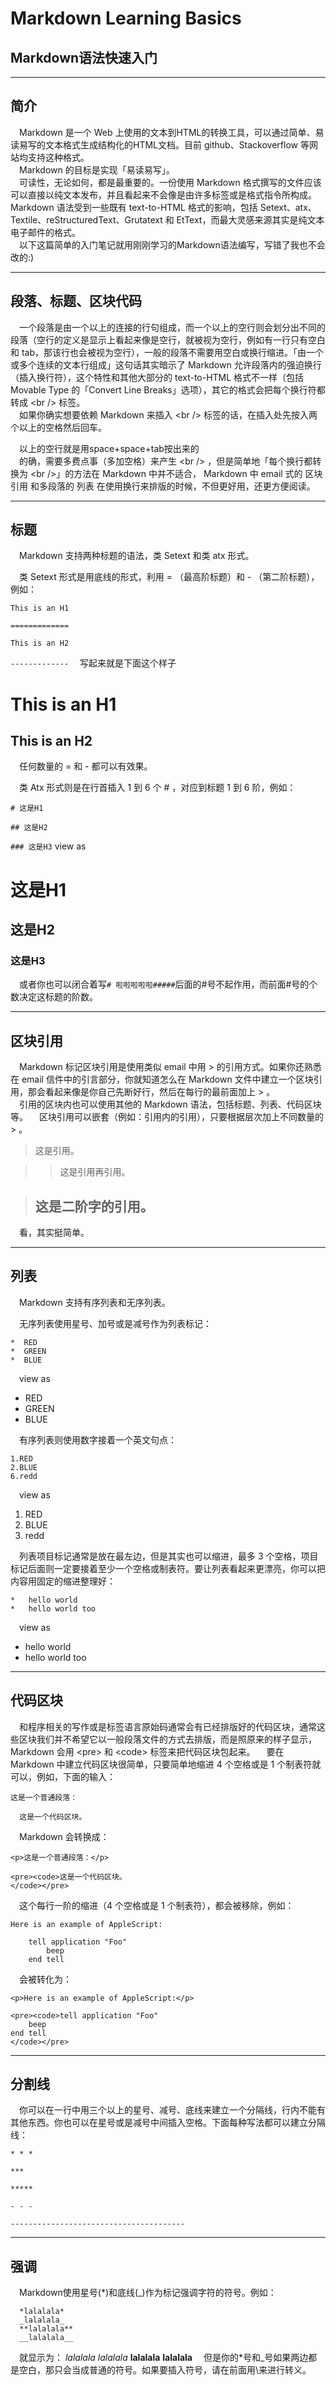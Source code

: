 Markdown Learning Basics
========================
Markdown语法快速入门
------------------------
* * *
## 简介


&emsp;Markdown 是一个 Web 上使用的文本到HTML的转换工具，可以通过简单、易读易写的文本格式生成结构化的HTML文档。目前 github、Stackoverflow 等网站均支持这种格式。  
&emsp;Markdown 的目标是实现「易读易写」。  
&emsp;可读性，无论如何，都是最重要的。一份使用 Markdown 格式撰写的文件应该可以直接以纯文本发布，并且看起来不会像是由许多标签或是格式指令所构成。Markdown 语法受到一些既有 text-to-HTML 格式的影响，包括 Setext、atx、Textile、reStructuredText、Grutatext 和 EtText，而最大灵感来源其实是纯文本电子邮件的格式。  
&emsp;以下这篇简单的入门笔记就用刚刚学习的Markdown语法编写，写错了我也不会改的:)  
* * *
## 段落、标题、区块代码

&emsp;一个段落是由一个以上的连接的行句组成，而一个以上的空行则会划分出不同的段落（空行的定义是显示上看起来像是空行，就被视为空行，例如有一行只有空白和 tab，那该行也会被视为空行），一般的段落不需要用空白或换行缩进。「由一个或多个连续的文本行组成」这句话其实暗示了 Markdown 允许段落内的强迫换行（插入换行符），这个特性和其他大部分的 text-to-HTML 格式不一样（包括 Movable Type 的「Convert Line Breaks」选项），其它的格式会把每个换行符都转成 <br \/> 标签。  
&emsp;如果你确实想要依赖 Markdown 来插入 <br \/> 标签的话，在插入处先按入两个以上的空格然后回车。     

&emsp;以上的空行就是用space+space+tab按出来的  
&emsp;的确，需要多费点事（多加空格）来产生 <br \/> ，但是简单地「每个换行都转换为 <br \/>」的方法在 Markdown 中并不适合， Markdown 中 email 式的 区块引用 和多段落的 列表 在使用换行来排版的时候，不但更好用，还更方便阅读。
* * *
## 标题
&emsp;Markdown 支持两种标题的语法，类 Setext 和类 atx 形式。

&emsp;类 Setext 形式是用底线的形式，利用 = （最高阶标题）和 - （第二阶标题），例如：

  `This is an H1`

  `=============`

  `This is an H2`

  `-------------`
&emsp;写起来就是下面这个样子

This is an H1
=============
This is an H2
-------------   

&emsp;任何数量的 = 和 - 都可以有效果。

&emsp;类 Atx 形式则是在行首插入 1 到 6 个 # ，对应到标题 1 到 6 阶，例如：

`# 这是H1`

`## 这是H2`

`### 这是H3` view as
# 这是H1

## 这是H2

### 这是H3

&emsp;或者你也可以闭合着写`# 啦啦啦啦啦#####`后面的#号不起作用，而前面#号的个数决定这标题的阶数。  
* * *
## 区块引用
&emsp;Markdown 标记区块引用是使用类似 email 中用 > 的引用方式。如果你还熟悉在 email 信件中的引言部分，你就知道怎么在 Markdown 文件中建立一个区块引用，那会看起来像是你自己先断好行，然后在每行的最前面加上 > 。  
&emsp;引用的区块内也可以使用其他的 Markdown 语法，包括标题、列表、代码区块等。
&emsp;区块引用可以嵌套（例如：引用内的引用），只要根据层次加上不同数量的 > 。
>这是引用。

>>这是引用再引用。

>## 这是二阶字的引用。

&emsp;看，其实挺简单。
* * *
## 列表
&emsp;Markdown 支持有序列表和无序列表。

&emsp;无序列表使用星号、加号或是减号作为列表标记：

```
*  RED  
*  GREEN  
*  BLUE
```
&emsp;view as
*  RED
*  GREEN
*  BLUE

&emsp;有序列表则使用数字接着一个英文句点：  
```
1.RED
2.BLUE
6.redd
```
&emsp;view as
1. RED
2. BLUE
6. redd

&emsp;列表项目标记通常是放在最左边，但是其实也可以缩进，最多 3 个空格，项目标记后面则一定要接着至少一个空格或制表符。要让列表看起来更漂亮，你可以把内容用固定的缩进整理好：  
```
*   hello world
*   hello world too
```
&emsp;view as
*   hello world
*   hello world too
***
## 代码区块
&emsp;和程序相关的写作或是标签语言原始码通常会有已经排版好的代码区块，通常这些区块我们并不希望它以一般段落文件的方式去排版，而是照原来的样子显示，Markdown 会用 \<pre> 和 \<code> 标签来把代码区块包起来。
&emsp;要在 Markdown 中建立代码区块很简单，只要简单地缩进 4 个空格或是 1 个制表符就可以，例如，下面的输入：
```
这是一个普通段落：

  这是一个代码区块。
```
&emsp;Markdown 会转换成：
```
<p>这是一个普通段落：</p>

<pre><code>这是一个代码区块。
</code></pre>
```
&emsp;这个每行一阶的缩进（4 个空格或是 1 个制表符），都会被移除，例如：
```
Here is an example of AppleScript:

    tell application "Foo"
        beep
    end tell
```
&emsp;会被转化为：
```
<p>Here is an example of AppleScript:</p>

<pre><code>tell application "Foo"
    beep
end tell
</code></pre>
```
***
## 分割线
&emsp;你可以在一行中用三个以上的星号、减号、底线来建立一个分隔线，行内不能有其他东西。你也可以在星号或是减号中间插入空格。下面每种写法都可以建立分隔线：
```
* * *

***

*****

- - -

---------------------------------------

```
***
## 强调
&emsp;Markdown使用星号(\*)和底线(_)作为标记强调字符的符号。例如：
```
  *lalalala*
  _lalalala_
  **lalalala**
  __lalalala__
```
&emsp;就显示为：
*lalalala*
_lalalala_
**lalalala**
__lalalala__
&emsp;但是你的*号和_号如果两边都是空白，那只会当成普通的符号。如果要插入符号，请在前面用\\来进行转义。
